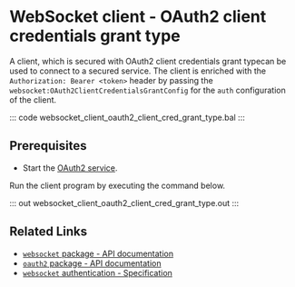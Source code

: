 # WebSocket client - OAuth2 client credentials grant type

A client, which is secured with OAuth2 client credentials grant typecan be used to connect to a secured service. The client is enriched with the `Authorization: Bearer <token>` header by passing the `websocket:OAuth2ClientCredentialsGrantConfig` for the `auth` configuration of the client.

::: code websocket_client_oauth2_client_cred_grant_type.bal :::

## Prerequisites
- Start the [OAuth2 service](/learn/by-example/websocket-service-oauth2/).

Run the client program by executing the command below.

::: out websocket_client_oauth2_client_cred_grant_type.out :::

## Related Links
- [`websocket` package - API documentation](https://lib.ballerina.io/ballerina/websocket/latest)
- [`oauth2` package - API documentation](https://lib.ballerina.io/ballerina/oauth2/latest/)
- [`websocket` authentication - Specification](/spec/websocket/#52-authentication-and-authorization)
